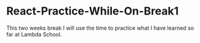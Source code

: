 # React-Practice-While-On-Break1
This two weeks break I will use the time to practice what I have learned so far at Lambda School.

